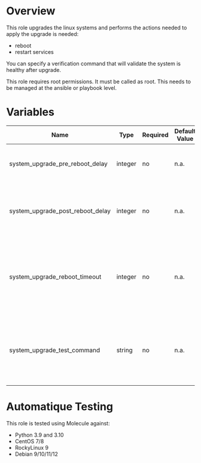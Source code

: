 # Overview

This role upgrades the linux systems and performs the actions needed to apply the upgrade is needed:
- reboot
- restart services

You can specify a verification command that will validate the system is healthy after upgrade.

This role requires root permissions. It must be called as root. This needs to be managed at the ansible or playbook level.

# Variables

| Name  | Type | Required | Default Value | Description |
| ----- | ---- | -------- | ------------- | ----------- |
| system_upgrade_pre_reboot_delay | integer | no | n.a. | How long in seconds to wait before rebooting the system |
| system_upgrade_post_reboot_delay | integer | no | n.a. | How long in seconds to wait after rebooting the system to check the health |
| system_upgrade_reboot_timeout | integer | no | n.a. | How long in seconds to wait after rebooting the system before considering it failed if not responding |
| system_upgrade_test_command | string | no | n.a. | Absolute path of a script validating the health of the system. Return 0 for healthy |


# Automatique Testing

This role is tested using Molecule against:
- Python 3.9 and 3.10
- CentOS 7/8
- RockyLinux 9
- Debian 9/10/11/12

